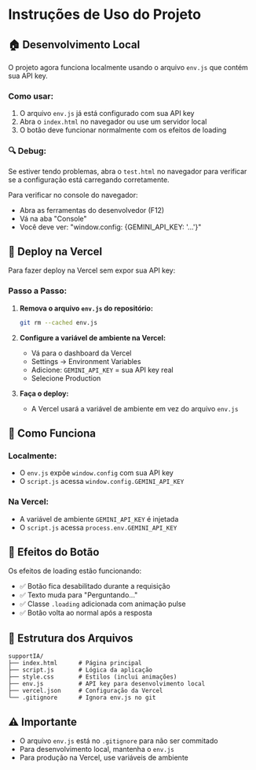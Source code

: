 # Instruções de Uso do Projeto

## 🏠 Desenvolvimento Local

O projeto agora funciona localmente usando o arquivo `env.js` que contém sua API key.

### Como usar:

1. O arquivo `env.js` já está configurado com sua API key
2. Abra o `index.html` no navegador ou use um servidor local
3. O botão deve funcionar normalmente com os efeitos de loading

### 🔍 Debug:

Se estiver tendo problemas, abra o `test.html` no navegador para verificar se a configuração está carregando corretamente.

Para verificar no console do navegador:

- Abra as ferramentas do desenvolvedor (F12)
- Vá na aba "Console"
- Você deve ver: "window.config: {GEMINI_API_KEY: '...'}"

## 🚀 Deploy na Vercel

Para fazer deploy na Vercel sem expor sua API key:

### Passo a Passo:

1. **Remova o arquivo `env.js` do repositório:**

   ```bash
   git rm --cached env.js
   ```

2. **Configure a variável de ambiente na Vercel:**

   - Vá para o dashboard da Vercel
   - Settings → Environment Variables
   - Adicione: `GEMINI_API_KEY` = sua API key real
   - Selecione Production

3. **Faça o deploy:**
   - A Vercel usará a variável de ambiente em vez do arquivo `env.js`

## 🔧 Como Funciona

### Localmente:

- O `env.js` expõe `window.config` com sua API key
- O `script.js` acessa `window.config.GEMINI_API_KEY`

### Na Vercel:

- A variável de ambiente `GEMINI_API_KEY` é injetada
- O `script.js` acessa `process.env.GEMINI_API_KEY`

## 🎨 Efeitos do Botão

Os efeitos de loading estão funcionando:

- ✅ Botão fica desabilitado durante a requisição
- ✅ Texto muda para "Perguntando..."
- ✅ Classe `.loading` adicionada com animação pulse
- ✅ Botão volta ao normal após a resposta

## 📁 Estrutura dos Arquivos

```
supportIA/
├── index.html      # Página principal
├── script.js       # Lógica da aplicação
├── style.css       # Estilos (inclui animações)
├── env.js          # API key para desenvolvimento local
├── vercel.json     # Configuração da Vercel
└── .gitignore      # Ignora env.js no git
```

## ⚠️ Importante

- O arquivo `env.js` está no `.gitignore` para não ser commitado
- Para desenvolvimento local, mantenha o `env.js`
- Para produção na Vercel, use variáveis de ambiente

